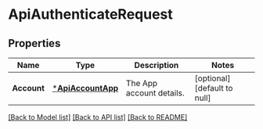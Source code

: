 # ApiAuthenticateRequest

## Properties
Name | Type | Description | Notes
------------ | ------------- | ------------- | -------------
**Account** | [***ApiAccountApp**](apiAccountApp.md) | The App account details. | [optional] [default to null]

[[Back to Model list]](../README.md#documentation-for-models) [[Back to API list]](../README.md#documentation-for-api-endpoints) [[Back to README]](../README.md)


